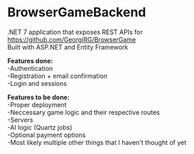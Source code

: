 # BrowserGameBackend

.NET 7 application that exposes REST APIs for https://github.com/GeorgiRG/BrowserGame \
Built with ASP.NET and Entity Framework

**Features done:**\
-Authentication\
-Registration + email confirmation\
-Login and sessions

**Features to be done:**\
-Proper deployment\
-Neccessary game logic and their respective routes\
-Servers\
-AI logic (Quartz jobs)\
-Optional payment options\
-Most likely multiple other things that I haven't thought of yet
